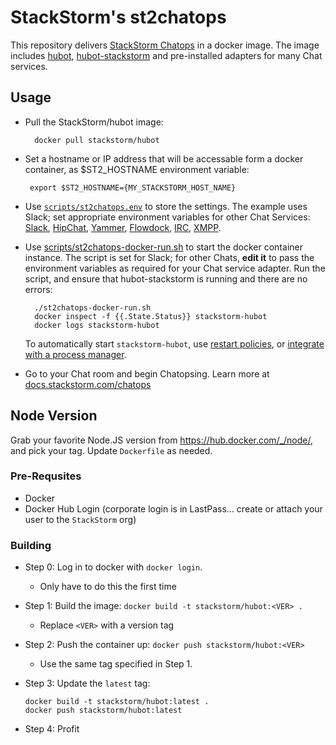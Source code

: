 # StackStorm's st2chatops

This repository delivers [StackStorm Chatops](https://docs.stackstorm.com/chatops) in a docker image. The image includes [hubot](https://hubot.github.com/), [hubot-stackstorm](https://github.com/StackStorm/hubot-stackstorm)
and pre-installed adapters for many Chat services. 

## Usage

* Pull the StackStorm/hubot image:
    
        docker pull stackstorm/hubot

* Set a hostname or IP address that will be accessable form a docker container,
  as $ST2_HOSTNAME environment variable:

       export $ST2_HOSTNAME={MY_STACKSTORM_HOST_NAME}

* Use [`scripts/st2chatops.env`](scripts/st2chatops.env) to store the settings. The example uses Slack; set appropriate environment variables for other Chat Services:
[Slack](https://github.com/slackhq/hubot-slack),
[HipChat](https://github.com/hipchat/hubot-hipchat),
[Yammer](https://github.com/athieriot/hubot-yammer),
[Flowdock](https://github.com/flowdock/hubot-flowdock),
[IRC](https://github.com/nandub/hubot-irc),
[XMPP](https://github.com/markstory/hubot-xmpp).

* Use [scripts/st2chatops-docker-run.sh](scripts/st2chatops-docker-run.sh) to start the docker container instance. 
The script is set for Slack; for other Chats, **edit it** to pass the environment variables as required for your Chat service adapter.
Run the script, and ensure that hubot-stackstorm is running and there are no errors:

        ./st2chatops-docker-run.sh
        docker inspect -f {{.State.Status}} stackstorm-hubot
        docker logs stackstorm-hubot
  
  To automatically start `stackstorm-hubot`, use [restart policies](https://docs.docker.com/engine/reference/run/#restart-policies-restart>),
  or [integrate with a process manager](https://docs.docker.com/engine/admin/host_integration).

* Go to your Chat room and begin Chatopsing. Learn more at [docs.stackstorm.com/chatops](https://docs.stackstorm.com/chatops)

## Node Version

Grab your favorite Node.JS version from https://hub.docker.com/_/node/, and pick your tag. Update `Dockerfile` as needed.

### Pre-Requsites

* Docker
* Docker Hub Login (corporate login is in LastPass... create or attach your user to the `StackStorm` org)

### Building

* Step 0: Log in to docker with `docker login`.
  * Only have to do this the first time
* Step 1: Build the image: `docker build -t stackstorm/hubot:<VER> .`
  * Replace `<VER>` with a version tag
* Step 2: Push the container up: `docker push stackstorm/hubot:<VER>`
  * Use the same tag specified in Step 1.
* Step 3: Update the `latest` tag:

  ```
  docker build -t stackstorm/hubot:latest .
  docker push stackstorm/hubot:latest
  ```
  
* Step 4: Profit
